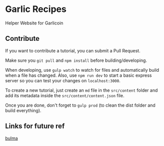 # Garlic Recipes
Helper Website for Garlicoin

## Contribute
If you want to contribute a tutorial, you can submit a Pull Request.  

Make sure you `git pull` and `npm install` before building/developing.

When developing, use `gulp watch` to watch for files and automatically build when a file has changed. Also, use `npm run dev` to start a basic express server so you can test your changes on `localhost:3000`.

To create a new tutorial, just create an `md` file in the `src/content` folder and add its metadata inside the `src/content/content.json` file.

Once you are done, don't forget to `gulp prod` (to clean the dist folder and build everything).

## Links for future ref
[bulma](https://bulma.io/)